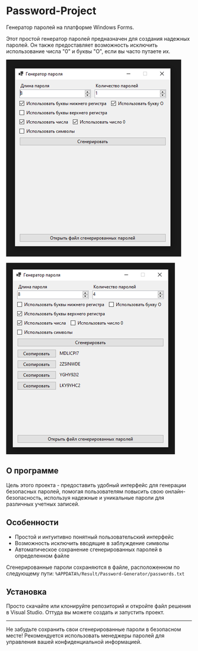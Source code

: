 # Password-Project

Генератор паролей на платформе Windows Forms.

Этот простой генератор паролей предназначен для создания надежных паролей. Он также предоставляет возможность исключить использование числа "0" и буквы "О", если вы часто путаете их.

![Скриншот 1](./screenshots/1.png)

![Скриншот 2](./screenshots/2.png)


## О программе

Цель этого проекта - предоставить удобный интерфейс для генерации безопасных паролей, помогая пользователям повысить свою онлайн-безопасность, используя надежные и уникальные пароли для различных учетных записей.

## Особенности

- Простой и интуитивно понятный пользовательский интерфейс
- Возможность исключить вводящие в заблуждение символы
- Автоматическое сохранение сгенерированных паролей в определенном файле

Сгенерированные пароли сохраняются в файле, расположенном по следующему пути: `%APPDATA%/Result/Password-Generator/passwords.txt`

## Установка

Просто скачайте или клонируйте репозиторий и откройте файл решения в Visual Studio. Оттуда вы можете создать и запустить проект.

---

Не забудьте сохранить свои сгенерированные пароли в безопасном месте! Рекомендуется использовать менеджеры паролей для управления вашей конфиденциальной информацией.